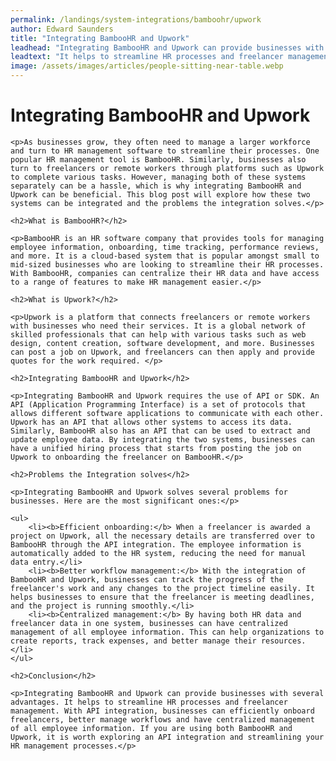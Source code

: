 ```yaml
---
permalink: /landings/system-integrations/bamboohr/upwork
author: Edward Saunders
title: "Integrating BambooHR and Upwork"
leadhead: "Integrating BambooHR and Upwork can provide businesses with several advantages"
leadtext: "It helps to streamline HR processes and freelancer management. With API integration, businesses can efficiently onboard freelancers, better manage workflows and have centralized management of all employee information. If you are using both BambooHR and Upwork, it is worth exploring an API integration and streamlining your HR management processes."
image: /assets/images/articles/people-sitting-near-table.webp
---
```

<div class="arttext">
	<h1>Integrating BambooHR and Upwork</h1>

	<p>As businesses grow, they often need to manage a larger workforce and turn to HR management software to streamline their processes. One popular HR management tool is BambooHR. Similarly, businesses also turn to freelancers or remote workers through platforms such as Upwork to complete various tasks. However, managing both of these systems separately can be a hassle, which is why integrating BambooHR and Upwork can be beneficial. This blog post will explore how these two systems can be integrated and the problems the integration solves.</p>

	<h2>What is BambooHR?</h2>

	<p>BambooHR is an HR software company that provides tools for managing employee information, onboarding, time tracking, performance reviews, and more. It is a cloud-based system that is popular amongst small to mid-sized businesses who are looking to streamline their HR processes. With BambooHR, companies can centralize their HR data and have access to a range of features to make HR management easier.</p>

	<h2>What is Upwork?</h2>

	<p>Upwork is a platform that connects freelancers or remote workers with businesses who need their services. It is a global network of skilled professionals that can help with various tasks such as web design, content creation, software development, and more. Businesses can post a job on Upwork, and freelancers can then apply and provide quotes for the work required. </p>

	<h2>Integrating BambooHR and Upwork</h2>

	<p>Integrating BambooHR and Upwork requires the use of API or SDK. An API (Application Programming Interface) is a set of protocols that allows different software applications to communicate with each other. Upwork has an API that allows other systems to access its data. Similarly, BambooHR also has an API that can be used to extract and update employee data. By integrating the two systems, businesses can have a unified hiring process that starts from posting the job on Upwork to onboarding the freelancer on BambooHR.</p>

	<h2>Problems the Integration solves</h2>

	<p>Integrating BambooHR and Upwork solves several problems for businesses. Here are the most significant ones:</p>

	<ul>
		<li><b>Efficient onboarding:</b> When a freelancer is awarded a project on Upwork, all the necessary details are transferred over to BambooHR through the API integration. The employee information is automatically added to the HR system, reducing the need for manual data entry.</li>
		<li><b>Better workflow management:</b> With the integration of BambooHR and Upwork, businesses can track the progress of the freelancer's work and any changes to the project timeline easily. It helps businesses to ensure that the freelancer is meeting deadlines, and the project is running smoothly.</li>
		<li><b>Centralized management:</b> By having both HR data and freelancer data in one system, businesses can have centralized management of all employee information. This can help organizations to create reports, track expenses, and better manage their resources.</li>
	</ul>

	<h2>Conclusion</h2>

	<p>Integrating BambooHR and Upwork can provide businesses with several advantages. It helps to streamline HR processes and freelancer management. With API integration, businesses can efficiently onboard freelancers, better manage workflows and have centralized management of all employee information. If you are using both BambooHR and Upwork, it is worth exploring an API integration and streamlining your HR management processes.</p>

</div>